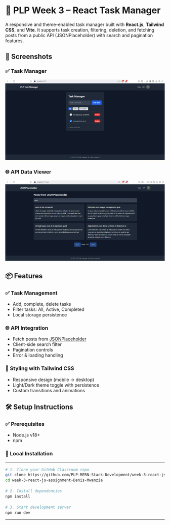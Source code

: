 
# 📝 PLP Week 3 – React Task Manager

A responsive and theme-enabled task manager built with **React.js**, **Tailwind CSS**, and **Vite**. It supports task creation, filtering, deletion, and fetching posts from a public API (JSONPlaceholder) with search and pagination features.

## 📸 Screenshots

### ✅ Task Manager
![Task Manager](screenshots/task-manager.png)

### 🌐 API Data Viewer
![API Data](screenshots/api-data.png)

## 📦 Features

### ✅ Task Management
- Add, complete, delete tasks
- Filter tasks: All, Active, Completed
- Local storage persistence

### 🌐 API Integration
- Fetch posts from [JSONPlaceholder](https://jsonplaceholder.typicode.com/)
- Client-side search filter
- Pagination controls
- Error & loading handling

### 🎨 Styling with Tailwind CSS
- Responsive design (mobile → desktop)
- Light/Dark theme toggle with persistence
- Custom transitions and animations

## 🛠️ Setup Instructions

### ✅ Prerequisites
- Node.js v18+
- npm

### 🔧 Local Installation

---
```bash
# 1. Clone your GitHub Classroom repo
git clone https://github.com/PLP-MERN-Stack-Development/week-3-react-js-assignment-Denis-Mwanzia.git
cd week-3-react-js-assignment-Denis-Mwanzia

# 2. Install dependencies
npm install

# 3. Start development server
npm run dev

```
---